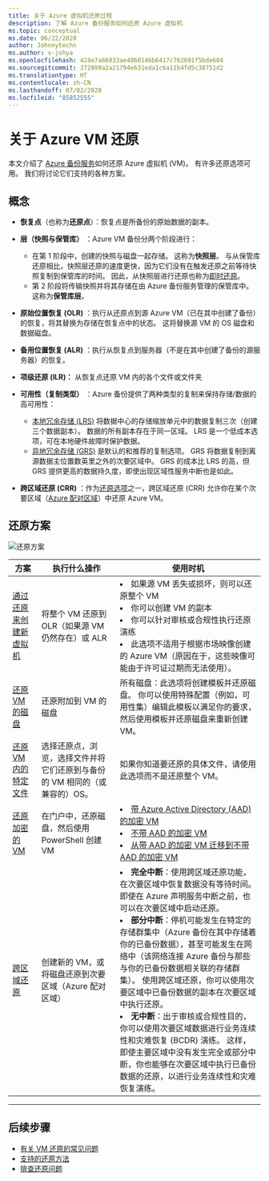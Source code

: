 ```yaml
---
title: 关于 Azure 虚拟机还原过程
description: 了解 Azure 备份服务如何还原 Azure 虚拟机
ms.topic: conceptual
ms.date: 06/22/2020
author: Johnnytechn
ms.author: v-johya
ms.openlocfilehash: 424e7a66033ae4860146b6417c762691f5bde604
ms.sourcegitcommit: 372899a2a21794e631eda1c6a11b4fd5c38751d2
ms.translationtype: HT
ms.contentlocale: zh-CN
ms.lasthandoff: 07/02/2020
ms.locfileid: "85852555"
---
```

# <a name="about-azure-vm-restore"></a>关于 Azure VM 还原

本文介绍了 [Azure 备份服务](/backup/backup-overview)如何还原 Azure 虚拟机 (VM)。 有许多还原选项可用。 我们将讨论它们支持的各种方案。

## <a name="concepts"></a>概念

- **恢复点**（也称为**还原点**）：恢复点是所备份的原始数据的副本。

- **层（快照与保管库）** ：Azure VM 备份分两个阶段进行：

  - 在第 1 阶段中，创建的快照与磁盘一起存储。 这称为**快照层**。 与从保管库还原相比，快照层还原的速度更快，因为它们没有在触发还原之前等待快照复制到保管库的时间。 因此，从快照层进行还原也称为[即时还原](/backup/backup-instant-restore-capability)。
  - 第 2 阶段将传输快照并将其存储在由 Azure 备份服务管理的保管库中。 这称为**保管库层**。

- **原始位置恢复 (OLR)** ：执行从还原点到源 Azure VM（已在其中创建了备份）的恢复，将其替换为存储在恢复点中的状态。 这将替换源 VM 的 OS 磁盘和数据磁盘。

- **备用位置恢复 (ALR)** ：执行从恢复点到服务器（不是在其中创建了备份的源服务器）的恢复。

- **项级还原 (ILR)：** 从恢复点还原 VM 内的各个文件或文件夹

- **可用性（复制类型）** ：Azure 备份提供了两种类型的复制来保持存储/数据的高可用性：
  - [本地冗余存储 (LRS)](../storage/common/storage-redundancy-lrs.md) 将数据中心的存储缩放单元中的数据复制三次（创建三个数据副本）。 数据的所有副本存在于同一区域。 LRS 是一个低成本选项，可在本地硬件故障时保护数据。
  - [异地冗余存储 (GRS)](../storage/common/storage-redundancy-grs.md) 是默认的和推荐的复制选项。 GRS 将数据复制到离源数据主位置数英里之外的次要区域中。 GRS 的成本比 LRS 的高，但 GRS 提供更高的数据持久度，即使出现区域性服务中断也是如此。

- **跨区域还原 (CRR)** ：作为[还原选项](/backup/backup-azure-arm-restore-vms#restore-options)之一，跨区域还原 (CRR) 允许你在某个次要区域（[Azure 配对区域](/best-practices-availability-paired-regions#what-are-paired-regions)）中还原 Azure VM。

## <a name="restore-scenarios"></a>还原方案

![还原方案 ](./media/about-azure-vm-restore/recovery-scenarios.png)

| **方案**                                                 | **执行什么操作**                                             | **使用时机**                                              |
| ------------------------------------------------------------ | ------------------------------------------------------------ | ------------------------------------------------------------ |
| [通过还原来创建新虚拟机](/backup/backup-azure-arm-restore-vms) | 将整个 VM 还原到 OLR（如果源 VM 仍然存在）或 ALR | <li> 如果源 VM 丢失或损坏，则可以还原整个 VM  <li> 你可以创建 VM 的副本  <li> 你可以针对审核或合规性执行还原演练  <li> 此选项不适用于根据市场映像创建的 Azure VM（原因在于，这些映像可能由于许可证过期而无法使用）。 |
| [还原 VM 的磁盘](/backup/backup-azure-arm-restore-vms#restore-disks) | 还原附加到 VM 的磁盘                             |  所有磁盘：此选项将创建模板并还原磁盘。 你可以使用特殊配置（例如，可用性集）编辑此模板以满足你的要求，然后使用模板并还原磁盘来重新创建 VM。 |
| [还原 VM 内的特定文件](/backup/backup-azure-restore-files-from-vm) | 选择还原点，浏览，选择文件并将它们还原到与备份的 VM 相同的（或兼容的）OS。 |  如果你知道要还原的具体文件，请使用此选项而不是还原整个 VM。 |
| [还原加密的 VM](/backup/backup-azure-vms-encryption) | 在门户中，还原磁盘，然后使用 PowerShell 创建 VM | <li> [带 Azure Active Directory (AAD) 的加密 VM](/virtual-machines/windows/disk-encryption-windows-aad)  <li> [不带 AAD 的加密 VM](/virtual-machines/windows/disk-encryption-windows) <li> [从带 AAD 的加密 VM 迁移到不带 AAD 的加密 VM ](/virtual-machines/windows/disk-encryption-faq#can-i-migrate-vms-that-were-encrypted-with-an-azure-ad-app-to-encryption-without-an-azure-ad-app) |
| [跨区域还原](/backup/backup-azure-arm-restore-vms#cross-region-restore) | 创建新的 VM，或将磁盘还原到次要区域（Azure 配对区域） | <li> **完全中断**：使用跨区域还原功能，在次要区域中恢复数据没有等待时间。 即使在 Azure 声明服务中断之前，也可以在次要区域中启动还原。 <li> **部分中断**：停机可能发生在特定的存储群集中（Azure 备份在其中存储着你的已备份数据），甚至可能发生在网络中（该网络连接 Azure 备份与那些与你的已备份数据相关联的存储群集）。 使用跨区域还原，你可以使用次要区域中已备份数据的副本在次要区域中执行还原。 <li> **无中断**：出于审核或合规性目的，你可以使用次要区域数据进行业务连续性和灾难恢复 (BCDR) 演练。 这样，即使主要区域中没有发生完全或部分中断，你也能够在次要区域中执行已备份数据的还原，以进行业务连续性和灾难恢复演练。  |

------





## <a name="next-steps"></a>后续步骤

- [有关 VM 还原的常见问题](/backup/backup-azure-vm-backup-faq#restore)
- [支持的还原方法](/backup/backup-support-matrix-iaas#supported-restore-methods)
- [排查还原问题](/backup/backup-azure-vms-troubleshoot#restore)

